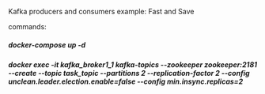 Kafka producers and consumers example:
Fast and Save

commands:
##### docker-compose up -d

##### docker exec -it kafka_broker1_1 kafka-topics --zookeeper zookeeper:2181 --create --topic task_topic --partitions 2 --replication-factor 2 --config unclean.leader.election.enable=false --config min.insync.replicas=2
